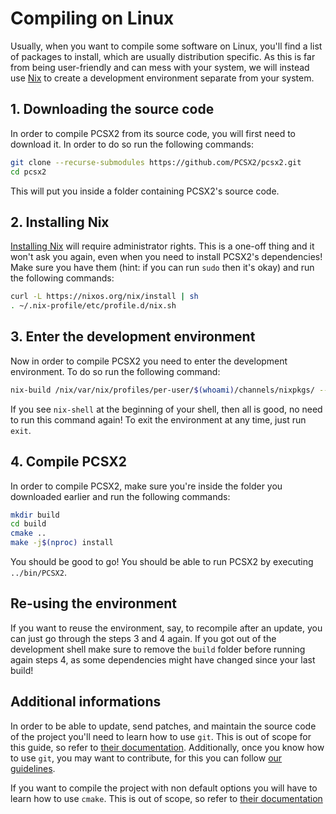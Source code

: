 # Compiling on Linux

Usually, when you want to compile some software on Linux, you'll find a list of
packages to install, which are usually distribution specific. As this is far from
being user-friendly and can mess with your system, we will instead use
[Nix](https://nixos.org/) to
create a development environment separate from your system.

## 1. Downloading the source code

In order to compile PCSX2 from its source code, you will first need to download
it. In order to do so run the following commands:

```sh
git clone --recurse-submodules https://github.com/PCSX2/pcsx2.git
cd pcsx2
```

This will put you inside a folder containing PCSX2's source code.

## 2. Installing Nix

[Installing Nix](https://nixos.org/download.html) will require administrator
rights. This is a one-off thing and it won't ask you again, even when you need
to install PCSX2's dependencies! Make sure you have them (hint: if you can run
`sudo` then it's okay) and run the following commands:

```sh
curl -L https://nixos.org/nix/install | sh
. ~/.nix-profile/etc/profile.d/nix.sh
```

## 3. Enter the development environment

Now in order to compile PCSX2 you need to enter the development environment. To
do so run the following command:

```sh
nix-build /nix/var/nix/profiles/per-user/$(whoami)/channels/nixpkgs/ --run-env -A pcsx2
```

If you see `nix-shell` at the beginning of your shell, then all is good, no need
to run this command again! To exit the environment at any time, just run `exit`.

## 4. Compile PCSX2

In order to compile PCSX2, make sure you're inside the folder you downloaded
earlier and run the following commands:

```sh
mkdir build
cd build
cmake ..
make -j$(nproc) install
```

You should be good to go! You should be able to run PCSX2 by executing `../bin/PCSX2`.

## Re-using the environment

If you want to reuse the environment, say, to recompile after an update, you can
just go through the steps 3 and 4 again. If you got out of the development shell
make sure to remove the `build` folder before running again steps 4, as some
dependencies might have changed since your last build!

## Additional informations

In order to be able to update, send patches, and maintain the source code of the
project you'll need to learn how to use `git`. This is out of scope for this
guide, so refer to [their documentation](https://git-scm.com/docs). Additionally,
once you know how to use `git`, you may want to contribute, for this you can follow
[our guidelines](.github/CONTRIBUTING.md).

If you want to compile the project with non default options you will have to
learn how to use `cmake`. This is out of scope, so refer to
[their documentation](https://cmake.org/cmake/help/latest/command/install.html)
